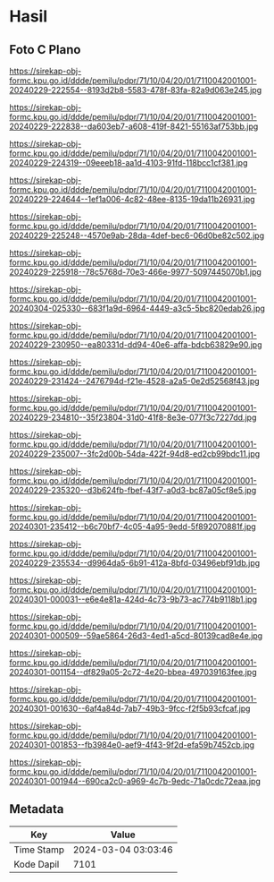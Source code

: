 # Hasil

## Foto C Plano

https://sirekap-obj-formc.kpu.go.id/ddde/pemilu/pdpr/71/10/04/20/01/7110042001001-20240229-222554--8193d2b8-5583-478f-83fa-82a9d063e245.jpg

https://sirekap-obj-formc.kpu.go.id/ddde/pemilu/pdpr/71/10/04/20/01/7110042001001-20240229-222838--da603eb7-a608-419f-8421-55163af753bb.jpg

https://sirekap-obj-formc.kpu.go.id/ddde/pemilu/pdpr/71/10/04/20/01/7110042001001-20240229-224319--09eeeb18-aa1d-4103-91fd-118bcc1cf381.jpg

https://sirekap-obj-formc.kpu.go.id/ddde/pemilu/pdpr/71/10/04/20/01/7110042001001-20240229-224644--1ef1a006-4c82-48ee-8135-19da11b26931.jpg

https://sirekap-obj-formc.kpu.go.id/ddde/pemilu/pdpr/71/10/04/20/01/7110042001001-20240229-225248--4570e9ab-28da-4def-bec6-06d0be82c502.jpg

https://sirekap-obj-formc.kpu.go.id/ddde/pemilu/pdpr/71/10/04/20/01/7110042001001-20240229-225918--78c5768d-70e3-466e-9977-5097445070b1.jpg

https://sirekap-obj-formc.kpu.go.id/ddde/pemilu/pdpr/71/10/04/20/01/7110042001001-20240304-025330--683f1a9d-6964-4449-a3c5-5bc820edab26.jpg

https://sirekap-obj-formc.kpu.go.id/ddde/pemilu/pdpr/71/10/04/20/01/7110042001001-20240229-230950--ea80331d-dd94-40e6-affa-bdcb63829e90.jpg

https://sirekap-obj-formc.kpu.go.id/ddde/pemilu/pdpr/71/10/04/20/01/7110042001001-20240229-231424--2476794d-f21e-4528-a2a5-0e2d52568f43.jpg

https://sirekap-obj-formc.kpu.go.id/ddde/pemilu/pdpr/71/10/04/20/01/7110042001001-20240229-234810--35f23804-31d0-41f8-8e3e-077f3c7227dd.jpg

https://sirekap-obj-formc.kpu.go.id/ddde/pemilu/pdpr/71/10/04/20/01/7110042001001-20240229-235007--3fc2d00b-54da-422f-94d8-ed2cb99bdc11.jpg

https://sirekap-obj-formc.kpu.go.id/ddde/pemilu/pdpr/71/10/04/20/01/7110042001001-20240229-235320--d3b624fb-fbef-43f7-a0d3-bc87a05cf8e5.jpg

https://sirekap-obj-formc.kpu.go.id/ddde/pemilu/pdpr/71/10/04/20/01/7110042001001-20240301-235412--b6c70bf7-4c05-4a95-9edd-5f892070881f.jpg

https://sirekap-obj-formc.kpu.go.id/ddde/pemilu/pdpr/71/10/04/20/01/7110042001001-20240229-235534--d9964da5-6b91-412a-8bfd-03496ebf91db.jpg

https://sirekap-obj-formc.kpu.go.id/ddde/pemilu/pdpr/71/10/04/20/01/7110042001001-20240301-000031--e6e4e81a-424d-4c73-9b73-ac774b9118b1.jpg

https://sirekap-obj-formc.kpu.go.id/ddde/pemilu/pdpr/71/10/04/20/01/7110042001001-20240301-000509--59ae5864-26d3-4ed1-a5cd-80139cad8e4e.jpg

https://sirekap-obj-formc.kpu.go.id/ddde/pemilu/pdpr/71/10/04/20/01/7110042001001-20240301-001154--df829a05-2c72-4e20-bbea-497039163fee.jpg

https://sirekap-obj-formc.kpu.go.id/ddde/pemilu/pdpr/71/10/04/20/01/7110042001001-20240301-001630--6af4a84d-7ab7-49b3-9fcc-f2f5b93cfcaf.jpg

https://sirekap-obj-formc.kpu.go.id/ddde/pemilu/pdpr/71/10/04/20/01/7110042001001-20240301-001853--fb3984e0-aef9-4f43-9f2d-efa59b7452cb.jpg

https://sirekap-obj-formc.kpu.go.id/ddde/pemilu/pdpr/71/10/04/20/01/7110042001001-20240301-001944--690ca2c0-a969-4c7b-9edc-71a0cdc72eaa.jpg


## Metadata

| Key        | Value               |
| ---------- | ------------------- |
| Time Stamp | 2024-03-04 03:03:46 |
| Kode Dapil | 7101                |



